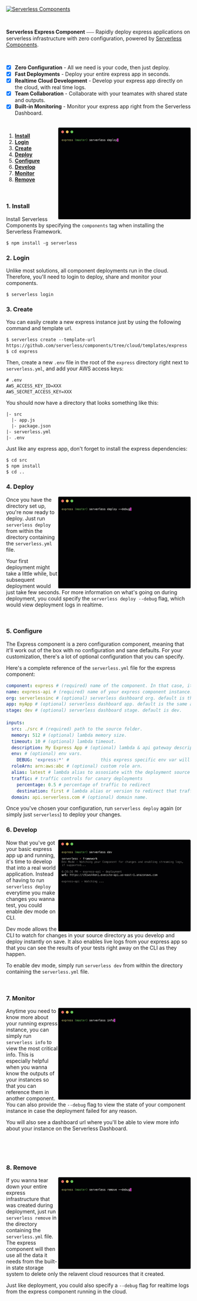 [![Serverless Components](https://s3.amazonaws.com/assets.github.serverless/readme-serverless-components-3.gif)](http://serverless.com)

<br/>

**Serverless Express Component** ⎯⎯⎯ Rapidly deploy express applications on serverless infrastructure with zero configuration, powered by [Serverless Components](https://github.com/serverless/components/tree/cloud).

<br/>

- [x] **Zero Configuration** - All we need is your code, then just deploy.
- [x] **Fast Deployments** - Deploy your entire express app in seconds.
- [x] **Realtime Cloud Development** - Develop your express app directly on the cloud, with real time logs.
- [x] **Team Collaboration** - Collaborate with your teamates with shared state and outputs.
- [x] **Built-in Monitoring** - Monitor your express app right from the Serverless Dashboard.

<br/>

<img src="/assets/deploy-demo.gif" height="250" align="right">

1. [**Install**](#1-install)
2. [**Login**](#2-login)
3. [**Create**](#3-create)
4. [**Deploy**](#4-deploy)
5. [**Configure**](#5-configure)
6. [**Develop**](#6-develop)
7. [**Monitor**](#7-monitor)
8. [**Remove**](#8-remove)

&nbsp;

### 1. Install

Install Serverless Components by specifying the `components` tag when installing the Serverless Framework.

```
$ npm install -g serverless
```

### 2. Login

Unlike most solutions, all component deployments run in the cloud. Therefore, you'll need to login to deploy, share and monitor your components.

```
$ serverless login
```

### 3. Create

You can easily create a new express instance just by using the following command and template url.

```
$ serverless create --template-url https://github.com/serverless/components/tree/cloud/templates/express
$ cd express
```

Then, create a new `.env` file in the root of the `express` directory right next to `serverless.yml`, and add your AWS access keys:

```
# .env
AWS_ACCESS_KEY_ID=XXX
AWS_SECRET_ACCESS_KEY=XXX
```

You should now have a directory that looks something like this:

```
|- src
  |- app.js
  |- package.json
|- serverless.yml
|- .env
```

Just like any express app, don't forget to install the express dependencies:

```
$ cd src
$ npm install
$ cd ..
```

### 4. Deploy

<img src="/assets/deploy-debug-demo.gif" height="250" align="right">

Once you have the directory set up, you're now ready to deploy. Just run `serverless deploy` from within the directory containing the `serverless.yml` file.

Your first deployment might take a little while, but subsequent deployment would just take few seconds. For more information on what's going on during deployment, you could specify the `serverless deploy --debug` flag, which would view deployment logs in realtime.

<br/>

### 5. Configure

The Express component is a zero configuration component, meaning that it'll work out of the box with no configuration and sane defaults. For your customization, there's a lot of optional configuration that you can specify.

Here's a complete reference of the `serverless.yml` file for the express component:

```yml
component: express # (required) name of the component. In that case, it's express.
name: express-api # (required) name of your express component instance.
org: serverlessinc # (optional) serverless dashboard org. default is the first org you created during signup.
app: myApp # (optional) serverless dashboard app. default is the same as the name property.
stage: dev # (optional) serverless dashboard stage. default is dev.

inputs:
  src: ./src # (required) path to the source folder.
  memory: 512 # (optional) lambda memory size.
  timeout: 10 # (optional) lambda timeout.
  description: My Express App # (optional) lambda & api gateway description.
  env: # (optional) env vars.
    DEBUG: 'express:*' #            this express specific env var will print express debug logs.
  roleArn: arn:aws:abc # (optional) custom role arn.
  alias: latest # lambda alias to assosiate with the deployment source code
  traffic: # traffic controls for canary deployments
    percentage: 0.5 # percentage of traffic to redirect
    destination: first # lambda alias or version to redirect that traffic percentage to
  domain: api.serverless.com # (optional) domain name.
```

Once you've chosen your configuration, run `serverless deploy` again (or simply just `serverless`) to deploy your changes.

### 6. Develop

<img src="/assets/dev-demo.gif" height="250" align="right">

Now that you've got your basic express app up and running, it's time to develop that into a real world application. Instead of having to run `serverless deploy` everytime you make changes you wanna test, you could enable dev mode on CLI.

Dev mode allows the CLI to watch for changes in your source directory as you develop and deploy instantly on save. It also enables live logs from your express app so that you can see the results of your tests right away on the CLI as they happen.

To enable dev mode, simply run `serverless dev` from within the directory containing the `serverless.yml` file.

<br/>

### 7. Monitor

<img src="/assets/info-demo.gif" height="250" align="right">

Anytime you need to know more about your running express instance, you can simply run `serverless info` to view the most critical info. This is especially helpful when you wanna know the outputs of your instances so that you can reference them in another component. You can also provide the `--debug` flag to view the state of your component instance in case the deployment failed for any reason.

You will also see a dashboard url where you'll be able to view more info about your instance on the Serverless Dashboard.

<br/>
<br/>
<br/>

### 8. Remove

<img src="/assets/remove-demo.gif" height="250" align="right">

If you wanna tear down your entire express infrastructure that was created during deployment, just run `serverless remove` in the directory containing the `serverless.yml` file. The express component will then use all the data it needs from the built-in state storage system to delete only the relavent cloud resources that it created.

Just like deployment, you could also specify a `--debug` flag for realtime logs from the express component running in the cloud.
